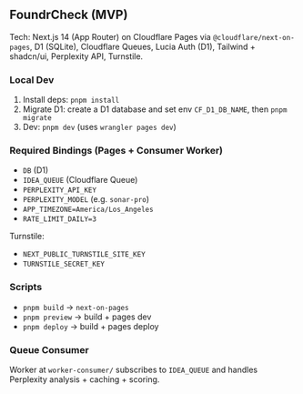 ## FoundrCheck (MVP)

Tech: Next.js 14 (App Router) on Cloudflare Pages via `@cloudflare/next-on-pages`, D1 (SQLite), Cloudflare Queues, Lucia Auth (D1), Tailwind + shadcn/ui, Perplexity API, Turnstile.

### Local Dev

1. Install deps: `pnpm install`
2. Migrate D1: create a D1 database and set env `CF_D1_DB_NAME`, then `pnpm migrate`
3. Dev: `pnpm dev` (uses `wrangler pages dev`)

### Required Bindings (Pages + Consumer Worker)

- `DB` (D1)
- `IDEA_QUEUE` (Cloudflare Queue)
- `PERPLEXITY_API_KEY`
- `PERPLEXITY_MODEL` (e.g. `sonar-pro`)
- `APP_TIMEZONE=America/Los_Angeles`
- `RATE_LIMIT_DAILY=3`

Turnstile:
- `NEXT_PUBLIC_TURNSTILE_SITE_KEY`
- `TURNSTILE_SECRET_KEY`

### Scripts

- `pnpm build` → `next-on-pages`
- `pnpm preview` → build + pages dev
- `pnpm deploy` → build + pages deploy

### Queue Consumer

Worker at `worker-consumer/` subscribes to `IDEA_QUEUE` and handles Perplexity analysis + caching + scoring.


